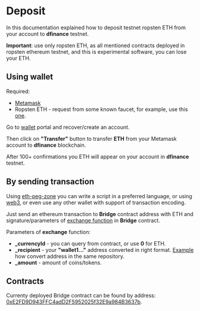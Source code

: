 # Deposit

In this documentation explained how to deposit testnet ropsten ETH from your account to **dfinance** testnet.

**Important**: use only ropsten ETH, as all mentioned contracts deployed in ropsten ethereum testnet, and this is experimental software, you can lose your ETH.

## Using wallet

Required:

* [Metamask](https://metamask.io/)
* Ropsten ETH - request from some known faucet, for example, use this [one](https://faucet.ropsten.be/).

Go to [wallet](https://testnet.dfinance.co) portal and recover/create an account.

Then click on **"Transfer"** button to transfer **ETH** from your Metamask account to **dfinance** blockchain.

After 100+ confirmations you ETH will appear on your account in **dfinance** testnet.

## By sending transaction

Using [eth-peg-zone](https://github.com/dfinance/eth-peg-zone) you can write a script in a preferred language, or using [web3](https://github.com/ethereum/web3.js/), or even use any other wallet with support of transaction encoding.

Just send an ethereum transaction to **Bridge** contract address with ETH and signature/parameters of [exchange function](https://github.com/dfinance/eth-peg-zone/blob/cf1ded5369af3c021c47f4bcdea76266462e20af/contracts/Bridge.sol#L199) in **Bridge** contract.

Parameters of **exchange** function:

* **\_currencyId** - you can query from contract, or use **0** for ETH.
* **\_recipient** - your **"wallet1..."** address converted in right format. [Example](https://github.com/dfinance/eth-peg-zone/blob/cf1ded5369af3c021c47f4bcdea76266462e20af/helpers/wb.js) how convert address in the same repository.
* **\_amount** - amount of coins/tokens.

## Contracts

Currenty deployed Bridge contract can be found by address: [0xE2FD9D943FFC4adD2F5952025f32E9a984B3637b](https://ropsten.etherscan.io/address/0xE2FD9D943FFC4adD2F5952025f32E9a984B3637b).

